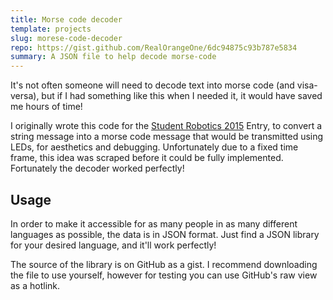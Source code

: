```yaml
---
title: Morse code decoder
template: projects
slug: morese-code-decoder
repo: https://gist.github.com/RealOrangeOne/6dc94875c93b787e5834
summary: A JSON file to help decode morse-code
---
```


It's not often someone will need to decode text into morse code (and visa-versa), but if I had something like this when I needed it, it would have saved me hours of time!

I originally wrote this code for the [Student Robotics 2015](/robotics/2015/) Entry, to convert a string message into a morse code message that would be transmitted using LEDs, for aesthetics and debugging. Unfortunately due to a fixed time frame, this idea was scraped before it could be fully implemented. Fortunately the decoder worked perfectly!

## Usage

In order to make it accessible for as many people in as many different languages as possible, the data is in JSON format. Just find a JSON library for your desired language, and it'll work perfectly!

The source of the library is on GitHub as a gist. I recommend downloading the file to use yourself, however for testing you can use GitHub's raw view as a hotlink.


<script src="https://gist.github.com/RealOrangeOne/6dc94875c93b787e5834.js"></script>
